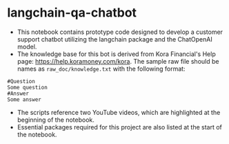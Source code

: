 # langchain-qa-chatbot

- This notebook contains prototype code designed to develop a customer support chatbot utilizing the langchain package and the ChatOpenAI model.
- The knowledge base for this bot is derived from Kora Financial's Help page: https://help.koramoney.com/kora. The sample raw file should be names as `raw_doc/knowledge.txt` with the following format:
```
#Question
Some question  
#Answer  
Some answer
```   
- The scripts reference two YouTube videos, which are highlighted at the beginning of the notebook.
- Essential packages required for this project are also listed at the start of the notebook.

